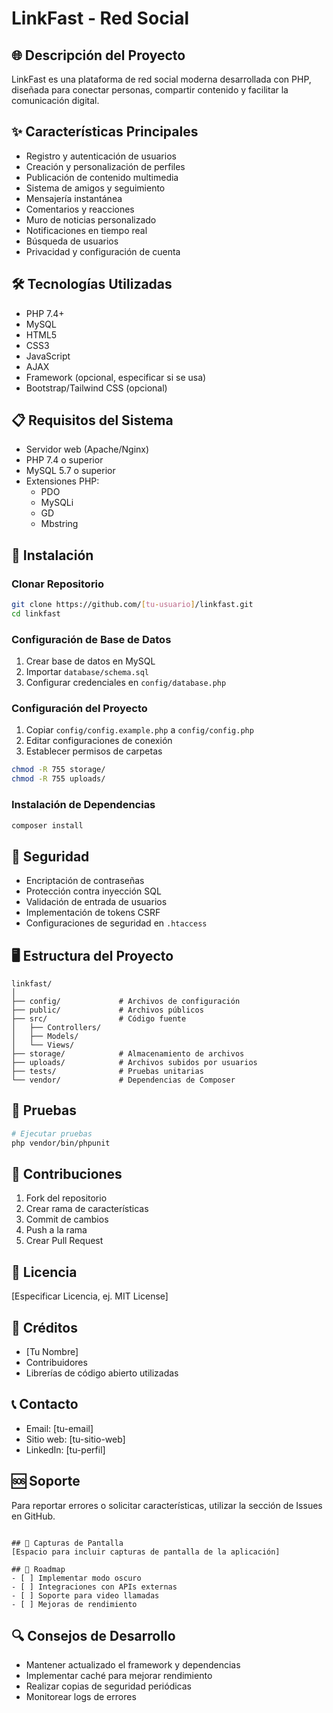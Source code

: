 # LinkFast - Red Social

## 🌐 Descripción del Proyecto
LinkFast es una plataforma de red social moderna desarrollada con PHP, diseñada para conectar personas, compartir contenido y facilitar la comunicación digital.

## ✨ Características Principales
- Registro y autenticación de usuarios
- Creación y personalización de perfiles
- Publicación de contenido multimedia
- Sistema de amigos y seguimiento
- Mensajería instantánea
- Comentarios y reacciones
- Muro de noticias personalizado
- Notificaciones en tiempo real
- Búsqueda de usuarios
- Privacidad y configuración de cuenta

## 🛠 Tecnologías Utilizadas
- PHP 7.4+
- MySQL
- HTML5
- CSS3
- JavaScript
- AJAX
- Framework (opcional, especificar si se usa)
- Bootstrap/Tailwind CSS (opcional)

## 📋 Requisitos del Sistema
- Servidor web (Apache/Nginx)
- PHP 7.4 o superior
- MySQL 5.7 o superior
- Extensiones PHP:
  - PDO
  - MySQLi
  - GD
  - Mbstring

## 🚀 Instalación

### Clonar Repositorio
```bash
git clone https://github.com/[tu-usuario]/linkfast.git
cd linkfast
```

### Configuración de Base de Datos
1. Crear base de datos en MySQL
2. Importar `database/schema.sql`
3. Configurar credenciales en `config/database.php`

### Configuración del Proyecto
1. Copiar `config/config.example.php` a `config/config.php`
2. Editar configuraciones de conexión
3. Establecer permisos de carpetas
```bash
chmod -R 755 storage/
chmod -R 755 uploads/
```

### Instalación de Dependencias
```bash
composer install
```

## 🔐 Seguridad
- Encriptación de contraseñas
- Protección contra inyección SQL
- Validación de entrada de usuarios
- Implementación de tokens CSRF
- Configuraciones de seguridad en `.htaccess`

## 🖥️ Estructura del Proyecto
```
linkfast/
│
├── config/             # Archivos de configuración
├── public/             # Archivos públicos
├── src/                # Código fuente
│   ├── Controllers/
│   ├── Models/
│   └── Views/
├── storage/            # Almacenamiento de archivos
├── uploads/            # Archivos subidos por usuarios
├── tests/              # Pruebas unitarias
└── vendor/             # Dependencias de Composer
```

## 🧪 Pruebas
```bash
# Ejecutar pruebas
php vendor/bin/phpunit
```

## 🤝 Contribuciones
1. Fork del repositorio
2. Crear rama de características
3. Commit de cambios
4. Push a la rama
5. Crear Pull Request

## 📜 Licencia
[Especificar Licencia, ej. MIT License]

## 🙌 Créditos
- [Tu Nombre]
- Contribuidores
- Librerías de código abierto utilizadas

## 📞 Contacto
- Email: [tu-email]
- Sitio web: [tu-sitio-web]
- LinkedIn: [tu-perfil]

## 🆘 Soporte
Para reportar errores o solicitar características, utilizar la sección de Issues en GitHub.
```

## 🌟 Capturas de Pantalla
[Espacio para incluir capturas de pantalla de la aplicación]

## 🚧 Roadmap
- [ ] Implementar modo oscuro
- [ ] Integraciones con APIs externas
- [ ] Soporte para video llamadas
- [ ] Mejoras de rendimiento
```

## 🔍 Consejos de Desarrollo
- Mantener actualizado el framework y dependencias
- Implementar caché para mejorar rendimiento
- Realizar copias de seguridad periódicas
- Monitorear logs de errores
```

